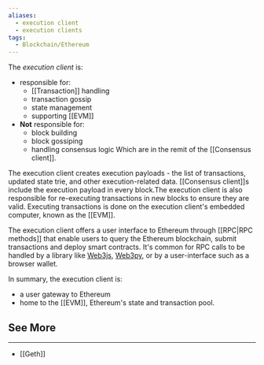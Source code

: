 ```yaml
---
aliases:
  - execution client
  - execution clients
tags:
  - Blockchain/Ethereum
---
```



The _execution client_ is: 
- responsible for:
	- [[Transaction]] handling
	- transaction gossip
	- state management
	- supporting [[EVM]]
- __Not__ responsible for:
	- block building
	- block gossiping
	- handling consensus logic
	Which are in the remit of the [[Consensus client]].

The execution client creates execution payloads - the list of transactions, updated state trie, and other execution-related data. 
[[Consensus client]]s include the execution payload in every block.The execution client is also responsible for re-executing transactions in new blocks to ensure they are valid. Executing transactions is done on the execution client's embedded computer, known as the [[EVM]].

The execution client offers a user interface to Ethereum through [[RPC|RPC methods]] that enable users to query the Ethereum blockchain, submit transactions and deploy smart contracts. It's common for RPC calls to be handled by a library like [Web3js](https://docs.web3js.org/), [Web3py](https://web3py.readthedocs.io/en/v5/), or by a user-interface such as a browser wallet.

In summary, the execution client is:
- a user gateway to Ethereum
- home to the [[EVM]], Ethereum's state and transaction pool.


## See More
---
- [[Geth]]